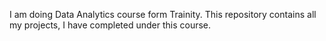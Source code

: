 I am doing Data Analytics course form Trainity. This repository contains all my projects, I have completed under this course.
